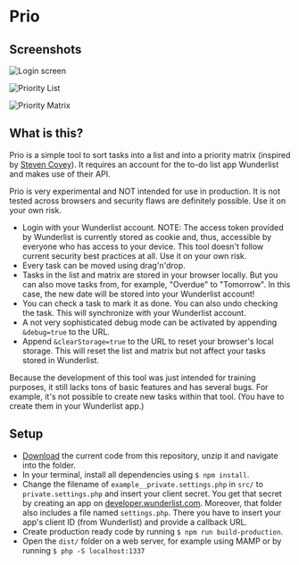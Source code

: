 # Prio
## Screenshots
![Login screen](https://kevinw.de/github/img/prio-login.jpg "Login")

![Priority List](https://kevinw.de/github/img/prio-list.jpg "Priority List")

![Priority Matrix](https://kevinw.de/github/img/prio-matrix.jpg "Priority Matrix")

## What is this?
Prio is a simple tool to sort tasks into a list and into a priority matrix (inspired by [Steven Covey](https://www.google.com/search?num=100&biw=1280&bih=678&q=stephen+covey+priority+matrix&oq=stephen+covey+priority+matrix&gs_l=serp.3..0j0i8i30l2.1284.2428.0.3020.9.9.0.0.0.0.352.1068.0j5j0j1.6.0....0...1c.1.64.serp..4.5.874...0i7i30j0i8i7i30.6ZvPmN_IlOM)). It requires an account for the to-do list app Wunderlist and makes use of their API.

Prio is very experimental and NOT intended for use in production. It is not tested across browsers and security flaws are definitely possible. Use it on your own risk.

* Login with your Wunderlist account. NOTE: The access token provided by Wunderlist is currently stored as cookie and, thus, accessible by everyone who has access to your device. This tool doesn't follow current security best practices at all. Use it on your own risk.
* Every task can be moved using drag'n'drop.
* Tasks in the list and matrix are stored in your browser locally. But you can also move tasks from, for example, "Overdue" to "Tomorrow". In this case, the new date will be stored into your Wunderlist account!
* You can check a task to mark it as done. You can also undo checking the task. This will synchronize with your Wunderlist account.
* A not very sophisticated debug mode can be activated by appending `&debug=true` to the URL.
* Append `&clearStorage=true` to the URL to reset your browser's local storage. This will reset the list and matrix but not affect your tasks stored in Wunderlist.

Because the development of this tool was just intended for training purposes, it still lacks tons of basic features and has several bugs. For example, it's not possible to create new tasks within that tool. (You have to create them in your Wunderlist app.)

## Setup
* [Download](https://github.com/kevinweber/prio/archive/master.zip) the current code from this repository, unzip it and navigate into the folder.
* In your terminal, install all dependencies using `$ npm install`.
* Change the filename of `example__private.settings.php` in `src/` to `private.settings.php` and insert your client secret. You get that secret by creating an app on [developer.wunderlist.com](https://developer.wunderlist.com/). Moreover, that folder also includes a file named `settings.php`. There you have to insert your app's client ID (from Wunderlist) and provide a callback URL.
* Create production ready code by running `$ npm run build-production`.
* Open the `dist/` folder on a web server, for example using MAMP or by running `$ php -S localhost:1337`